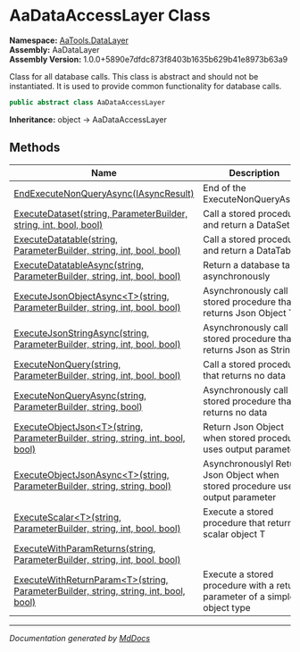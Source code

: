 ﻿<!--  
  <auto-generated>   
    The contents of this file were generated by a tool.  
    Changes to this file may be list if the file is regenerated  
  </auto-generated>   
-->

# AaDataAccessLayer Class

**Namespace:** [AaTools.DataLayer](../index.md)  
**Assembly:** AaDataLayer  
**Assembly Version:** 1.0.0+5890e7dfdc873f8403b1635b629b41e8973b63a9

Class for all database calls.  This class is abstract and should not be instantiated.  It is used to provide common functionality for database calls.

```csharp
public abstract class AaDataAccessLayer
```

**Inheritance:** object → AaDataAccessLayer

## Methods

| Name                                                                                                                        | Description                                                                    |
| --------------------------------------------------------------------------------------------------------------------------- | ------------------------------------------------------------------------------ |
| [EndExecuteNonQueryAsync(IAsyncResult)](methods/EndExecuteNonQueryAsync.md)                                                 | End of the ExecuteNonQueryAsync                                                |
| [ExecuteDataset(string, ParameterBuilder, string, int, bool, bool)](methods/ExecuteDataset.md)                              | Call a stored procedure and return a DataSet                                   |
| [ExecuteDatatable(string, ParameterBuilder, string, int, bool, bool)](methods/ExecuteDatatable.md)                          | Call a stored procedure and return a DataTable                                 |
| [ExecuteDatatableAsync(string, ParameterBuilder, string, int, bool, bool)](methods/ExecuteDatatableAsync.md)                | Return a database table asynchronously                                         |
| [ExecuteJsonObjectAsync\<T\>(string, ParameterBuilder, string, int, bool, bool)](methods/ExecuteJsonObjectAsync.md)         | Asynchronously call stored procedure that returns Json Object T                |
| [ExecuteJsonStringAsync(string, ParameterBuilder, string, int, bool, bool)](methods/ExecuteJsonStringAsync.md)              | Asynchronously call stored procedure that returns Json as String               |
| [ExecuteNonQuery(string, ParameterBuilder, string, int, bool, bool)](methods/ExecuteNonQuery.md)                            | Call a stored procedure that returns no data                                   |
| [ExecuteNonQueryAsync(string, ParameterBuilder, string, bool)](methods/ExecuteNonQueryAsync.md)                             | Asynchronously call a stored procedure that returns no data                    |
| [ExecuteObjectJson\<T\>(string, ParameterBuilder, string, string, int, bool, bool)](methods/ExecuteObjectJson.md)           | Return Json Object when stored procedure uses output parameter                 |
| [ExecuteObjectJsonAsync\<T\>(string, ParameterBuilder, string, string, bool)](methods/ExecuteObjectJsonAsync.md)            | Asynchronouslyl Return Json Object when stored procedure uses output parameter |
| [ExecuteScalar\<T\>(string, ParameterBuilder, string, int, bool, bool)](methods/ExecuteScalar.md)                           | Execute a stored procedure that returns a scalar object T                      |
| [ExecuteWithParamReturns(string, ParameterBuilder, string, int, bool, bool)](methods/ExecuteWithParamReturns.md)            |                                                                                |
| [ExecuteWithReturnParam\<T\>(string, ParameterBuilder, string, string, int, bool, bool)](methods/ExecuteWithReturnParam.md) | Execute a stored procedure with a return parameter of a simple object type     |

___

*Documentation generated by [MdDocs](https://github.com/ap0llo/mddocs)*
